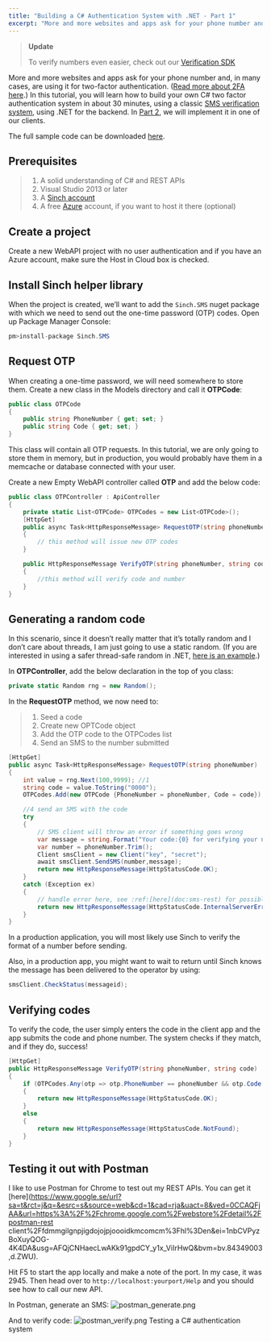 ```yaml
---
title: "Building a C# Authentication System with .NET - Part 1"
excerpt: "More and more websites and apps ask for your phone number and, in many cases, are using it for two-factor authentication. In this tutorial, you will learn how to build your own C# two factor authentication system"
---
```

> **Update**
> 
> To verify numbers even easier, check out our [Verification SDK](https://www.sinch.com/products/verification/sms/)

More and more websites and apps ask for your phone number and, in many cases, are using it for two-factor authentication. ([Read more about 2FA here](https://www.sinch.com/opinion/what-is-two-factor-authentication/).) In this tutorial, you will learn how to build your own C# two factor authentication system in about 30 minutes, using a classic [SMS verification system](doc:verification-ios-sms-verification), using .NET for the backend. In [Part 2](doc:building-an-ios-client-for-number-verification-part-2), we will implement it in one of our clients.

The full sample code can be downloaded [here](https://github.com/sinch/net-two-factor-auth).

## Prerequisites

> 1.  A solid understanding of C\# and REST APIs
> 2.  Visual Studio 2013 or later
> 3.  A [Sinch account](https://portal.sinch.com/#/signup)
> 4.  A free [Azure](http://azure.com) account, if you want to host it there (optional)

## Create a project

Create a new WebAPI project with no user authentication and if you have an Azure account, make sure the Host in Cloud box is checked.

## Install Sinch helper library

When the project is created, we’ll want to add the `Sinch.SMS` nuget package with which we need to send out the one-time password (OTP) codes. Open up Package Manager Console:

```csharp
pm>install-package Sinch.SMS
```

## Request OTP

When creating a one-time password, we will need somewhere to store them. Create a new class in the Models directory and call it **OTPCode**:

```csharp
public class OTPCode
{
    public string PhoneNumber { get; set; }
    public string Code { get; set; }
}
```

This class will contain all OTP requests. In this tutorial, we are only going to store them in memory, but in production, you would probably have them in a memcache or database connected with your user.

Create a new Empty WebAPI controller called **OTP** and add the below code:

```csharp
public class OTPController : ApiController
{
    private static List<OTPCode> OTPCodes = new List<OTPCode>();
    [HttpGet]
    public async Task<HttpResponseMessage> RequestOTP(string phoneNumber)
    {
        // this method will issue new OTP codes 
    }

    public HttpResponseMessage VerifyOTP(string phoneNumber, string code)
    {
        //this method will verify code and number
    }
}
```

## Generating a random code

In this scenario, since it doesn’t really matter that it’s totally random and I don’t care about threads, I am just going to use a static random. (If you are interested in using a safer thread-safe random in .NET, [here is an example](http://csharpindepth.com/Articles/Chapter12/Random.aspx).)

In **OTPController**, add the below declaration in the top of you class:

```csharp
private static Random rng = new Random();
```

In the **RequestOTP** method, we now need to:

> 1.  Seed a code
> 2.  Create new OPTCode object
> 3.  Add the OTP code to the OTPCodes list
> 4.  Send an SMS to the number submitted

```csharp
[HttpGet]
public async Task<HttpResponseMessage> RequestOTP(string phoneNumber)
{
    int value = rng.Next(100,9999); //1
    string code = value.ToString("0000");
    OTPCodes.Add(new OTPCode {PhoneNumber = phoneNumber, Code = code});//2 and 3

    //4 send an SMS with the code
    try
    {
        // SMS client will throw an error if something goes wrong 
        var message = string.Format("Your code:{0} for verifying your number with me", code);
        var number = phoneNumber.Trim();
        Client smsClient = new Client("key", "secret");
        await smsClient.SendSMS(number,message);
        return new HttpResponseMessage(HttpStatusCode.OK);
    }
    catch (Exception ex)
    {
        // handle error here, see :ref:[here](doc:sms-rest) for possible errors
        return new HttpResponseMessage(HttpStatusCode.InternalServerError);
    }
}
```

In a production application, you will most likely use Sinch to verify the format of a number before sending.

Also, in a production app, you might want to wait to return until Sinch knows the message has been delivered to the operator by using:

```csharp
smsClient.CheckStatus(messageid);
```

## Verifying codes

To verify the code, the user simply enters the code in the client app and the app submits the code and phone number. The system checks if they match, and if they do, success\!

```csharp
[HttpGet]
public HttpResponseMessage VerifyOTP(string phoneNumber, string code)
{
    if (OTPCodes.Any(otp => otp.PhoneNumber == phoneNumber && otp.Code == code))
    {
        return new HttpResponseMessage(HttpStatusCode.OK);
    }
    else
    {
        return new HttpResponseMessage(HttpStatusCode.NotFound);
    }
}
```

## Testing it out with Postman

I like to use Postman for Chrome to test out my REST APIs. You can get it [here](https://www.google.se/url?sa=t&rct=j&q=&esrc=s&source=web&cd=1&cad=rja&uact=8&ved=0CCAQFjAA&url=https%3A%2F%2Fchrome.google.com%2Fwebstore%2Fdetail%2Fpostman-rest client%2Ffdmmgilgnpjigdojojpjoooidkmcomcm%3Fhl%3Den&ei=1nbCVPyzBoXuyQOG-4K4DA&usg=AFQjCNHaecLwAKk91gpdCY_y1x_ViIrHwQ&bvm=bv.84349003,d.ZWU).

Hit F5 to start the app locally and make a note of the port. In my case, it was 2945. Then head over to `http://localhost:yourport/Help` and you should see how to call our new API.

In Postman, generate an SMS:
![postman_generate.png](https://files.readme.io/012ac31-postman_generate.png)

And to verify code:
![postman_verify.png](https://files.readme.io/c045b11-postman_verify.png)
Testing a C# authentication system
